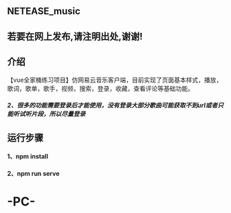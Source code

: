 ## NETEASE_music


## 若要在网上发布,请注明出处,谢谢!


## 介绍

【vue全家桶练习项目】仿网易云音乐客户端，目前实现了页面基本样式，播放，歌词，歌单，歌手，视频，搜索，登录，收藏，查看评论等基础功能。


##### 2、很多的功能需要登录后才能使用，没有登录大部分歌曲可能获取不到url或者只能听试听片段，所以尽量登录


## 运行步骤

#### 1、npm install

#### 2、npm run serve
# -PC-
